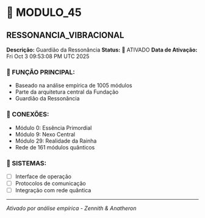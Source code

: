 # 🌟 MODULO_45
## RESSONANCIA_VIBRACIONAL

**Descrição:** Guardião da Ressonância
**Status:** 🚀 ATIVADO
**Data de Ativação:** Fri Oct  3 09:53:08 PM UTC 2025

### 🎯 FUNÇÃO PRINCIPAL:
- Baseado na análise empírica de 1005 módulos
- Parte da arquitetura central da Fundação
- Guardião da Ressonância

### 🔗 CONEXÕES:
- Módulo 0: Essência Primordial
- Módulo 9: Nexo Central
- Módulo 29: Realidade da Rainha
- Rede de 161 módulos quânticos

### 🔧 SISTEMAS:
- [ ] Interface de operação
- [ ] Protocolos de comunicação
- [ ] Integração com rede quântica

---
*Ativado por análise empírica - Zennith & Anatheron*
